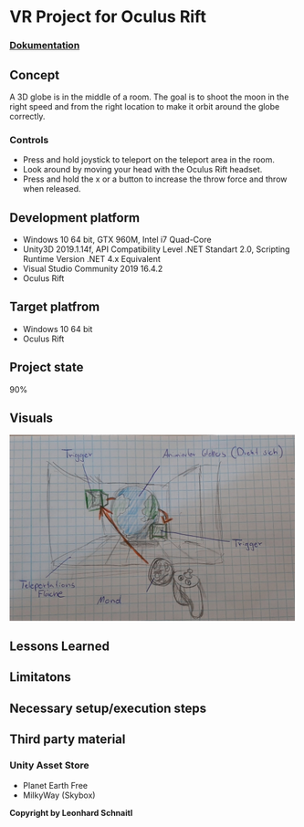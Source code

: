 # VR Project for Oculus Rift

### [Dokumentation]("Pictures/Dokumentation.pdf")

## Concept
A 3D globe is in the middle of a room. The goal is to shoot the moon in the right speed and from the right location to make it orbit around the globe correctly.  
  
### Controls
 + Press and hold joystick to teleport on the teleport area in the room.
 + Look around by moving your head with the Oculus Rift headset.
 + Press and hold the x or a button to increase the throw force and throw when released.

## Development platform
 + Windows 10 64 bit, GTX 960M, Intel i7 Quad-Core
 + Unity3D 2019.1.14f, API Compatibility Level .NET Standart 2.0, Scripting Runtime Version .NET 4.x Equivalent
 + Visual Studio Community 2019 16.4.2
 + Oculus Rift
 
## Target platfrom
 + Windows 10 64 bit
 + Oculus Rift

## Project state
90%

## Visuals
<img src="Pictures/RotatedFirstMockup.jpeg" width="500">

## Lessons Learned

## Limitatons

## Necessary setup/execution steps

## Third party material
### Unity Asset Store
+ Planet Earth Free
+ MilkyWay (Skybox)

**Copyright by Leonhard Schnaitl**
